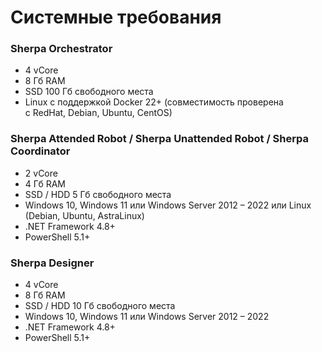 # Системные требования

### Sherpa Orchestrator

* 4 vCore
* 8 Гб RAM
* SSD 100 Гб свободного места
* Linux с поддержкой Docker 22+ (cовместимость проверена\
  с RedHat, Debian, Ubuntu, CentOS)

### Sherpa Attended Robot / Sherpa Unattended Robot / Sherpa Coordinator

* 2 vCore
* 4 Гб RAM
* SSD / HDD 5 Гб свободного места
* Windows 10, Windows 11 или Windows Server 2012 – 2022 или Linux (Debian, Ubuntu, AstraLinux)
* .NET Framework 4.8+
* PowerShell 5.1+

### Sherpa Designer

* 4 vCore
* 8 Гб RAM
* SSD / HDD 10 Гб свободного места
* Windows 10, Windows 11 или Windows Server 2012 – 2022
* .NET Framework 4.8+
* PowerShell 5.1+
